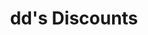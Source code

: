 ---
title: "dd's Discounts"
url: /chicago/dds-discounts-south-marshfield-avenue/
shop: Warenhaus
---